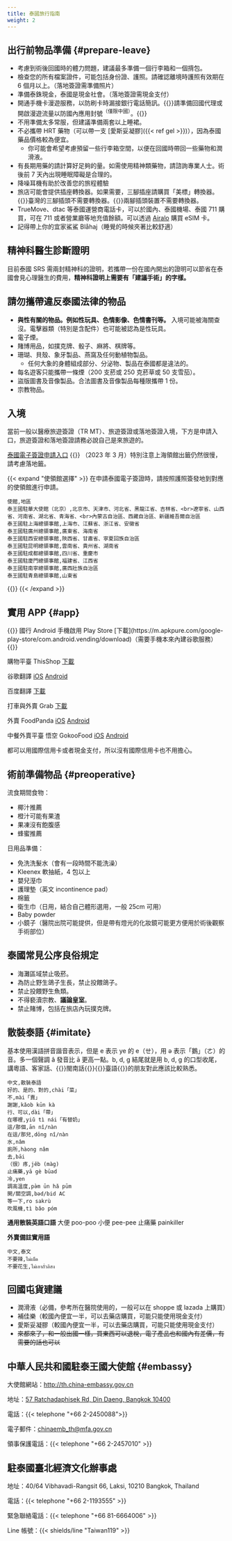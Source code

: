 ```yaml
---
title: 泰國旅行指南
weight: 2
---
```


## 出行前物品準備 {#prepare-leave}

<!-- 請控制篇幅 列出更必要的專案 -->

- 考慮到術後回國時的體力問題，建議最多準備一個行李箱和一個揹包。
- 檢查您的所有檔案證件，可能包括身份證、護照。請確認離境時護照有效期在 6 個月以上。（落地簽證需準備照片）
- 準備泰銖現金，泰國是現金社會。（落地簽證需現金支付）
- 開通手機卡漫遊服務，以防刷卡時漏接銀行電話簡訊。{{<local zh-cn>}}請準備回國代理或開啟漫遊流量以防國內應用封號<sup>（僅限中國）</sup>。{{</local>}}
- 不用準備太多常服，但建議準備兩套以上睡裙。
- 不必攜帶 HRT 藥物（可以帶一支 [愛斯妥凝膠]({{< ref gel >}})），因為泰國藥品價格較為便宜。
  - 你可能會希望考慮預留一些行李箱空間，以便在回國時帶回一些藥物和潤滑液。
- 有長期用藥的請計算好足夠的量。如需使用精神類藥物，請諮詢專業人士。術後前 7 天內出現睡眠障礙是合理的。
- 降噪耳機有助於改善您的旅程體驗
- 旅店可能會提供插座轉換器。如果需要，三腳插座請購買「美標」轉換器。{{<local zh-hant>}}臺灣的三腳插頭不需要轉換器。{{</local>}}兩腳插頭裝置不需要轉換器。
- TrueMove、dtac 等泰國運營商電話卡，可以於國內、泰國機場、泰國 711 購買，可在 711 或者營業廳等地充值餘額。可以透過 [Airalo](https://www.airalo.com) 購買 eSIM 卡。
- 記得帶上你的宜家鯊鯊 Blåhaj（睡覺的時候夾著比較舒適）

## 精神科醫生診斷證明

目前泰國 SRS 需兩封精神科的證明，若攜帶一份在國內開出的證明可以節省在泰國會見心理醫生的費用，**精神科證明上需要有「建議手術」的字樣。**

## 請勿攜帶違反泰國法律的物品

- **與性有關的物品。例如性玩具、色情影像、色情書刊等。** 入境可能被海關查沒。電擊器類（特別是含配件）也可能被認為是性玩具。
- 電子煙。
- 賭博用品，如撲克牌、骰子、麻將、棋牌等。
- 珊瑚、貝殼、象牙製品、燕窩及任何動植物製品。
  - 任何大象的身體組成部分、分泌物、製品在泰國都是違法的。
- 每名遊客只能攜帶一條煙（200 支菸或 250 克菸草或 50 支雪茄）。
- 盜版圖書及音像製品。合法圖書及音像製品每種限攜帶 1 份。
- 宗教物品。

## 入境

當前一般以醫療旅遊簽證（TR MT）、旅遊簽證或落地簽證入境，下方是申請入口，旅遊簽證和落地簽證請務必說自己是來旅遊的。

[泰國電子簽證申請入口](https://www.thaievisa.go.th)
{{<local zh-cn>}}
（2023 年 3 月）特別注意上海領館出籤仍然很慢，請考慮落地籤。

{{< expand "使領館選擇" >}}
在申請泰國電子簽證時，請按照護照簽發地到對應的使領館進行申請。

```csv
使館,地區
泰王國駐華大使館（北京）,北京市、天津市、河北省、黑龍江省、吉林省、<br>遼寧省、山西省、河南省、湖北省、青海省、<br>內蒙古自治區、西藏自治區、新疆維吾爾自治區
泰王國駐上海總領事館,上海市、江蘇省、浙江省、安徽省
泰王國駐廣州總領事館,廣東省、海南省
泰王國駐西安總領事館,陝西省、甘肅省、寧夏回族自治區
泰王國駐昆明總領事館,雲南省、貴州省、湖南省
泰王國駐成都總領事館,四川省、重慶市
泰王國駐廈門總領事館,福建省、江西省
泰王國駐南寧總領事館,廣西壯族自治區
泰王國駐青島總領事館,山東省
```

{{</local>}}
{{< /expand >}}

## 實用 APP {#app}

<p>
{{<local zh-cn>}}
國行 Android 手機啟用 Play Store [下載](https://m.apkpure.com/google-play-store/com.android.vending/download)（需要手機本來內建谷歌服務）
{{</local>}}
</p>

購物平臺 ThisShop [下載](https://thisshop.com/)

谷歌翻譯 [iOS](https://apps.apple.com/us/app/google-translate/id414706506) [Android](https://play.google.com/store/apps/details?id=com.google.android.apps.translate)

百度翻譯 [下載](https://fanyi-app.baidu.com/transapp/appdownloadpage)

打車與外賣 Grab [下載](https://www.grab.com/th/en/download/)

外賣 FoodPanda [iOS](https://apps.apple.com/us/app/foodpanda-food-delivery/id758103884) [Android](https://play.google.com/store/apps/details?id=com.global.foodpanda.android)

中餐外賣平臺 悟空 GokooFood [iOS](https://apps.apple.com/th/app/%E6%82%9F%E7%A9%BA%E5%A4%96%E5%8D%96-gokoo-food/id1551803115) [Android](https://play.google.com/store/apps/details?id=com.wukong.waimai)

都可以用國際信用卡或者現金支付，所以沒有國際信用卡也不用擔心。

## 術前準備物品 {#preoperative}

流食期間食物：

- 椰汁推薦
- 橙汁可能有果渣
- 果凍沒有飽腹感
- 蜂蜜推薦

日用品準備：

- 免洗洗髮水（會有一段時間不能洗澡）
- Kleenex 軟抽紙，4 包以上
- 嬰兒溼巾
- 護理墊（英文 incontinence pad）
- 棉籤
- 衛生巾（日用，結合自己體形選用，一般 25cm 可用）
- Baby powder
- 小鏡子（醫院出院可能提供，但是帶有燈光的化妝鏡可能更方便用於術後觀察手術部位）

## 泰國常見公序良俗規定

- 海灘區域禁止吸菸。
- 為防止野生鴿子生長，禁止投餵鴿子。
- 禁止投餵野生魚類。
- 不得褻瀆宗教、**議論皇室**。
- 禁止賭博，包括在旅店內玩撲克牌。

## 散裝泰語 {#imitate}

基本使用漢語拼音諧音表示，但是 e 表示 ye 的 e（ㄝ），用 ə 表示「鵝」（ㄜ）的音。多一個聲調 â 發音比 ā 更高一點。b, d, g 結尾就是用 b, d, g 的口型收尾，講粵語、客家話、{{<local zh-cn>}}閩南話{{</local>}}{{<local zh-hant>}}臺語{{</local>}}的朋友對此應該比較熟悉。

```csv
中文,散裝泰語
好的、是的、對的,chài「菜」
不,mài「賣」
謝謝,kǎob kūn kà
行、可以,dài「帶」
在哪裡,yiǔ tì nái「有替奶」
這/那個,ān nî/nàn
在這/那兒,dōng nî/nàn
水,nâm
廁所,hàong nâm
去,bāi
（很）疼,jěb (màg)
止痛藥,yā gè būad
冷,yen
調高溫度,pə̀m ūn hǎ pūm
開/關空調,bəd/bid AC
等一下,ro sakrù
吹風機,tì bǎo póm
```

**通用散裝英語口語**
大便 poo-poo
小便 pee-pee
止痛藥 painkiller

**外賣備註實用語**

```csv
中文,泰文
不要辣,ไม่เผ็ด
不要花生,ไม่เอาถั่วลิสง
```

## 回國屯貨建議

- 潤滑液（必備，參考所在醫院使用的，一般可以在 shoppe 或 lazada 上購買）
- 補佳樂（較國內便宜一半，可以去藥店購買，可能只能使用現金支付）
- 愛斯妥凝膠（較國內便宜一半，可以去藥店購買，可能只能使用現金支付）
- ~~來都來了，和一般出國一樣，買東西可以退稅，電子產品也和國內有差價，有需要的話也可以~~

## 中華人民共和國駐泰王國大使館 {#embassy}

大使館網站：<http://th.china-embassy.gov.cn>

地址：[57 Ratchadaphisek Rd, Din Daeng, Bangkok 10400](https://goo.gl/maps/VraMb8dvM2uCq99f7)

電話：{{< telephone "+66 2-2450088">}}

電子郵件：<chinaemb_th@mfa.gov.cn>

領事保護電話：{{< telephone "+66 2-2457010" >}}

<!--請轉換後在繁體版本中刪除註釋-->
## 駐泰國臺北經濟文化辦事處

地址：40/64 Vibhavadi-Rangsit 66, Laksi, 10210 Bangkok, Thailand

電話：{{< telephone "+66 2-1193555" >}}

緊急聯絡電話：{{< telephone "+66 81-6664006" >}}

Line 帳號：{{< shields/line "Taiwan119" >}}
